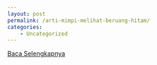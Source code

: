 ```yaml
---
layout: post
permalink: /arti-mimpi-melihat-beruang-hitam/
categories:
    - Uncategorized
---
```


[Baca Selengkapnya](/07)